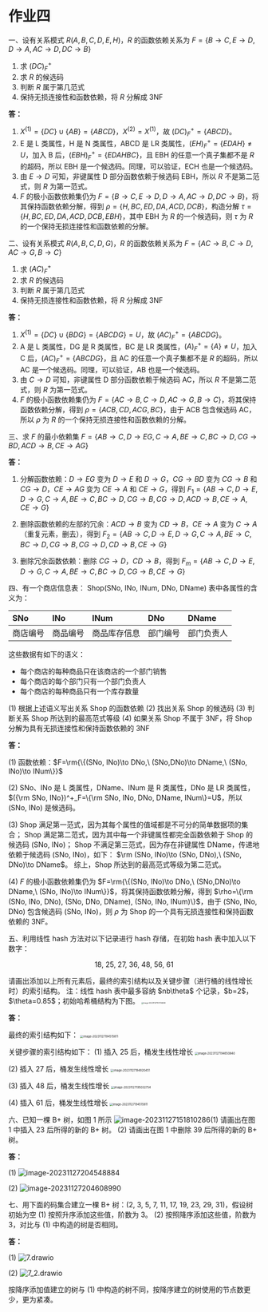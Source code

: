 # 作业四

一、设有关系模式 $R(A,B,C,D,E,H)$，$R$ 的函数依赖关系为 $F=\{B\to C, E\to D, D\to A, AC\to D, DC\to B\}$

1. 求 $(DC)^+_F$
2. 求 $R$ 的候选码
3. 判断 $R$ 属于第几范式
4. 保持无损连接性和函数依赖，将 $R$ 分解成 3NF

**答：**

1. $X^{(1)}=\{DC\}\cup\{AB\}=\{ABCD\}$，$X^{(2)}=X^{(1)}$，故 $(DC)^+_F=\{ABCD\}$。
2. E 是 L 类属性，H 是 N 类属性，ABCD 是 LR 类属性，$(EH)^+_F=\{EDAH\}\ne U$，加入 B 后，$(EBH)^+_F=\{EDAHBC\}$，且 EBH 的任意一个真子集都不是 $R$ 的超码，所以 EBH 是一个候选码。同理，可以验证，ECH 也是一个候选码。
3. 由 $E\to D$ 可知，非键属性 D 部分函数依赖于候选码 EBH，所以 $R$ 不是第二范式，则 $R$ 为第一范式。
4. $F$ 的极小函数依赖集仍为 $F=\{B\to C, E\to D, D\to A, AC\to D, DC\to B\}$，将其保持函数依赖分解，得到 $\rho=\{H, BC, ED, DA, ACD, DCB\}$，构造分解 $\tau=\{H, BC, ED, DA, ACD, DCB, EBH\}$，其中 EBH 为 $R$ 的一个候选码，则 $\tau$ 为 $R$ 的一个保持无损连接性和函数依赖的分解。



二、设有关系模式 $R(A,B,C,D,G)$，$R$ 的函数依赖关系为 $F=\{AC\to B,C\to D,AC\to G,B\to C\}$

1. 求 $(AC)^+_F$
2. 求 $R$ 的候选码
3. 判断 $R$ 属于第几范式
4. 保持无损连接性和函数依赖，将 $R$ 分解成 3NF

**答：**

1. $X^{(1)}=\{DC\}\cup\{BDG\}=\{ABCDG\}=U$，故 $(AC)^+_F=\{ABCDG\}$。
2. A 是 L 类属性，DG 是 R 类属性，BC 是 LR 类属性，$(A)^+_F=\{A\}\ne U$，加入 C 后，$(AC)^+_F=\{ABCDG\}$，且 AC 的任意一个真子集都不是 $R$ 的超码，所以 AC 是一个候选码。同理，可以验证，AB 也是一个候选码。
3. 由 $C\to D$ 可知，非键属性 D 部分函数依赖于候选码 AC，所以 $R$ 不是第二范式，则 $R$ 为第一范式。
4. $F$ 的极小函数依赖集仍为 $F=\{AC\to B,C\to D,AC\to G,B\to C\}$，将其保持函数依赖分解，得到 $\rho=\{ACB, CD, ACG, BC\}$，由于 ACB 包含候选码 AC，所以 $\rho$ 为 $R$ 的一个保持无损连接性和函数依赖的分解。



三、求 $F$ 的最小依赖集
$F=\{AB\to C,D\to EG,C\to A, BE\to C, BC\to D,CG\to BD, ACD\to B, CE\to AG\}$

**答：**

1. 分解函数依赖：$D\to EG$ 变为 $D\to E$ 和 $D\to G$，$CG\to BD$ 变为 $CG\to B$ 和 $CG\to D$，$CE\to AG$ 变为 $CE\to A$ 和 $CE\to G$，得到
   $F_1=\{AB\to C, D\to E, D\to G, C\to A, BE\to C, BC\to D, CG\to B, CG\to D, ACD\to B, CE\to A, CE\to G\}$

1. 删除函数依赖的左部的冗余：$ACD\to B$ 变为 $CD\to B$，$CE\to A$ 变为 $C\to A$（重复元素，删去），得到
   $F_2=\{AB\to C, D\to E, D\to G, C\to A, BE\to C, BC\to D, CG\to B, CG\to D, CD\to B, CE\to G\}$
2. 删除冗余函数依赖：删除 $CG\to D$，$CD\to B$，得到
   $F_m=\{AB\to C, D\to E, D\to G, C\to A, BE\to C, BC\to D, CG\to B, CE\to G\}$ 



四、有一个商店信息表：
Shop(SNo, INo, INum, DNo, DName)
表中各属性的含义为：

| SNo      | INo      | INum         | DNo      | DName      |
| :------- | :------- | :----------- | :------- | :--------- |
| 商店编号 | 商品编号 | 商品库存信息 | 部门编号 | 部门负责人 |

这些数据有如下的语义：

- 每个商店的每种商品只在该商店的一个部门销售
- 每个商店的每个部门只有一个部门负责人
- 每个商店的每种商品只有一个库存数量

(1) 根据上述语义写出关系 Shop 的函数依赖
(2) 找出关系 Shop 的候选码
(3) 判断关系 Shop 所达到的最高范式等级
(4) 如果关系 Shop 不属于 3NF，将 Shop 分解为具有无损连接性和保持函数依赖的 3NF

**答：**

(1) 函数依赖：$F=\rm{\{(SNo, INo)\to DNo,\ (SNo,DNo)\to DName,\ (SNo, INo)\to INum\}}$

(2) SNo、INo 是 L 类属性，DName、INum 是 R 类属性，DNo 是 LR 类属性，$({\rm SNo, INo})^+_F=\{\rm SNo, INo, DNo, DName, INum\}=U$，所以 (SNo, INo) 是候选码。

(3) Shop 满足第一范式，因为其每个属性的值域都是不可分的简单数据项的集合；
Shop 满足第二范式，因为其中每一个非键属性都完全函数依赖于 Shop 的候选码 (SNo, INo)；
Shop 不满足第三范式，因为存在非键属性 DName，传递地依赖于候选码 (SNo, INo)，如下：
$\rm (SNo, INo)\to (SNo, DNo),\ (SNo, DNo)\to DName$。
综上，Shop 所达到的最高范式等级为第二范式。

(4) $F$ 的极小函数依赖集仍为 $F=\rm{\{(SNo, INo)\to DNo,\ (SNo,DNo)\to DName,\ (SNo, INo)\to INum\}}$，将其保持函数依赖分解，得到 $\rho=\{\rm (SNo, INo, DNo), (SNo, DNo, DName), (SNo, INo, INum)\}$，由于 (SNo, INo, DNo) 包含候选码 (SNo, INo)，则 $\rho$ 为 Shop 的一个具有无损连接性和保持函数依赖的 3NF。



五、利用线性 hash 方法对以下记录进行 hash 存储，在初始 hash 表中加入以下数字：
<p align='center'>18, 25, 27, 36, 48, 56, 61</p>
请画出添加以上所有元素后，最终的索引结构以及关键步骤（进行桶的线性增长时）的索引结构。
注：线性 hash 表中最多容纳 $nb\theta$ 个记录，$b=2$，$\theta=0.85$；初始哈希桶结构为下图。 
<img src="./hw4.assets/image-20231127151734626.png" alt="image-20231127151734626" style="zoom:25%;" />

**答：**

最终的索引结构如下：
<img src="./hw4.assets/image-20231127194515811.png" alt="image-20231127194515811" style="zoom:40%;" />

关键步骤的索引结构如下：
(1) 插入 25 后，桶发生线性增长
<img src="./hw4.assets/image-20231127194650840.png" alt="image-20231127194650840" style="zoom:40%;" />

(2) 插入 27 后，桶发生线性增长
<img src="./hw4.assets/image-20231127194920451.png" alt="image-20231127194920451" style="zoom:40%;" />

(3) 插入 48 后，桶发生线性增长
<img src="./hw4.assets/image-20231127195032754.png" alt="image-20231127195032754" style="zoom:40%;" />

(4) 插入 61 后，桶发生线性增长
<img src="./hw4.assets/image-20231127194515811.png" alt="image-20231127194515811" style="zoom:40%;" />



六、已知一棵 B+ 树，如图 1 所示
<img src="./hw4.assets/image-20231127151810286.png" alt="image-20231127151810286" style="zoom:100%;" />(1) 请画出在图 1 中插入 23 后所得的新的 B+ 树。
(2) 请画出在图 1 中删除 39 后所得的新的 B+ 树。

**答：**

(1)
<img src="./hw4.assets/image-20231127204548884.png" alt="image-20231127204548884" style="zoom:100%;" />

(2)
<img src="./hw4.assets/image-20231127204608990.png" alt="image-20231127204608990" style="zoom:100%;" />



七、用下面的码集合建立一棵 B+ 树：(2, 3, 5, 7, 11, 17, 19, 23, 29, 31)，假设树初始为空
(1) 按照升序添加这些值，阶数为 3。
(2) 按照降序添加这些值，阶数为 3，对比与 (1) 中构造的树是否相同。

**答：**

(1)
<img src="./hw4.assets/7.drawio.png" alt="7.drawio" style="zoom:100%;" />

(2)
<img src="./hw4.assets/7_2.drawio.png" alt="7_2.drawio" style="zoom:100%;" />

按降序添加值建立的树与 (1) 中构造的树不同，按降序建立的树使用的节点数更少，更为紧凑。
